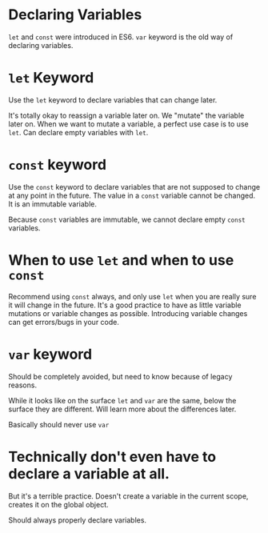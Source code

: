 # Declaring Variables

`let` and `const` were introduced in ES6. `var` keyword is the old way of declaring variables.

# `let` Keyword

Use the `let` keyword to declare variables that can change later.

It's totally okay to reassign a variable later on. We "mutate" the variable later on.
When we want to mutate a variable, a perfect use case is to use `let`. Can declare empty variables with `let`.

# `const` keyword

Use the `const` keyword to declare variables that are not supposed to change at any point in the future. The value in a `const` variable cannot be changed. It is an immutable variable.

Because `const` variables are immutable, we cannot declare empty `const` variables.

# When to use `let` and when to use `const`

Recommend using `const` always, and only use `let` when you are really sure it will change in the future. It's a good practice to have as little variable mutations or variable changes as possible. Introducing variable changes can get errors/bugs in your code.

# `var` keyword

Should be completely avoided, but need to know because of legacy reasons.

While it looks like on the surface `let` and `var` are the same, below the surface they are different. Will learn more about the differences later.

Basically should never use `var`

# Technically don't even have to declare a variable at all.

But it's a terrible practice. Doesn't create a variable in the current scope, creates it on the global object.

Should always properly declare variables.
